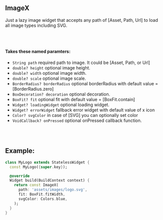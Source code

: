 ## ImageX

Just a lazy image widget that accepts any path of [Asset, Path, Url] to load all image types including SVG.

<br><br>

#### Takes these named paramters:
- ```String path``` required path to image. It could be [Asset, Path, or Url]
- ```double? height``` optional image height.
- ```double? width``` optional image width.
- ```double? scale``` optional image scale.
- ```BorderRadius? borderRadius``` optional borderRadius with default value = [BorderRadius.zero]
- ```BoxDecoration? decoration``` optional decoration.
- ```BoxFit? fit``` optional fit with default value = [BoxFit.contain]
- ```Widget? loadingWidget``` optional loading widget.
- ```Widget? errorWidget``` fallback error widget with default value of x icon
- ```Color? svgColor``` in case of [SVG] you can optionally set color
- ```VoidCallback? onPressed``` optional onPressed callback function.

<br><br>

## Example: 

```dart
class MyLogo extends StatelessWidget {
  const MyLogo({super.key});

  @override
  Widget build(BuildContext context) {
    return const ImageX(
      path: 'assets/images/logo.svg',
      fit: BoxFit.fitWidth,
      svgColor: Colors.blue,
    );
  }
}
```